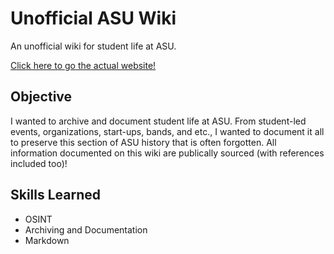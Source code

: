 # Unofficial ASU Wiki
An unofficial wiki for student life at ASU.

[Click here to go the actual website!](https://unofficialasuwiki.miraheze.org/wiki/Main_Page)

## Objective
I wanted to archive and document student life at ASU. From student-led events, organizations, start-ups, bands, and etc., I wanted to document it all to preserve this section of ASU history that is often forgotten. All information documented on this wiki are publically sourced (with references included too)!

## Skills Learned
* OSINT
* Archiving and Documentation
* Markdown

#

